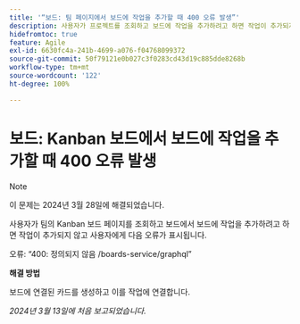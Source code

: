 ```yaml
---
title: '“보드: 팀 페이지에서 보드에 작업을 추가할 때 400 오류 발생”'
description: 사용자가 프로젝트를 조회하고 보드에 작업을 추가하려고 하면 작업이 추가되지 않고 사용자에게 오류가 표시됩니다. 해결 방법을 사용할 수 있습니다.
hidefromtoc: true
feature: Agile
exl-id: 6630fc4a-241b-4699-a076-f04768099372
source-git-commit: 50f79121e0b027c3f0283cd43d19c885dde8268b
workflow-type: tm+mt
source-wordcount: '122'
ht-degree: 100%

---
```


# 보드: Kanban 보드에서 보드에 작업을 추가할 때 400 오류 발생

>[!NOTE]
>
>이 문제는 2024년 3월 28일에 해결되었습니다.

사용자가 팀의 Kanban 보드 페이지를 조회하고 보드에서 보드에 작업을 추가하려고 하면 작업이 추가되지 않고 사용자에게 다음 오류가 표시됩니다.

오류: “400: 정의되지 않음 /boards-service/graphql”

**해결 방법**

보드에 연결된 카드를 생성하고 이를 작업에 연결합니다.

_2024년 3월 13일에 처음 보고되었습니다._
